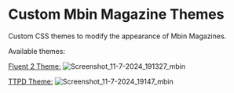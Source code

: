 # Custom Mbin Magazine Themes
Custom CSS themes to modify the appearance of Mbin Magazines.

Available themes: 

[Fluent 2 Theme:](https://github.com/AndrewMathis13/custom-mbin-themes/tree/main/fluent-2-style)
![Screenshot_11-7-2024_191327_mbin](https://github.com/user-attachments/assets/fcf63cec-990e-408e-acaf-ae9c54314c46)

[TTPD Theme:](https://github.com/AndrewMathis13/custom-mbin-themes/tree/main/ttpd-style)
![Screenshot_11-7-2024_19147_mbin](https://github.com/user-attachments/assets/fdd79b96-43cd-4c9c-aeea-fd923baefc74)
